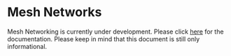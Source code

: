 # Mesh Networks

Mesh Networking is currently under development. Please click [here](https://docs.pycom.io/v/dev/tutorials-and-examples/lora/lora-mesh) for the documentation. Please keep in mind that this document is still only informational.

